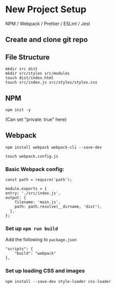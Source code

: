 # New Project Setup
NPM / Webpack / Prettier / ESLint / Jest  

## Create and clone git repo

## File Structure

`mkdir src dist`  
`mkdir src/styles src/modules`  
`touch dist/index.html`  
`touch src/index.js src/styles/styles.css`  

## NPM

`npm init -y`  

(Can set "private: true" here)  

## Webpack

`npm install webpack webpack-cli --save-dev`  

`touch webpack.config.js`  


### Basic Webpack config:

    const path = require('path');

    module.exports = {
    entry: './src/index.js',
    output: {
        filename: 'main.js',
        path: path.resolve(__dirname, 'dist'),
      },
    };

### Set up `npm run build`

Add the following to `package.json`

    "scripts": {
        "build": "webpack"
    },

### Set up loading CSS and images
`npm install --save-dev style-loader css-loader`